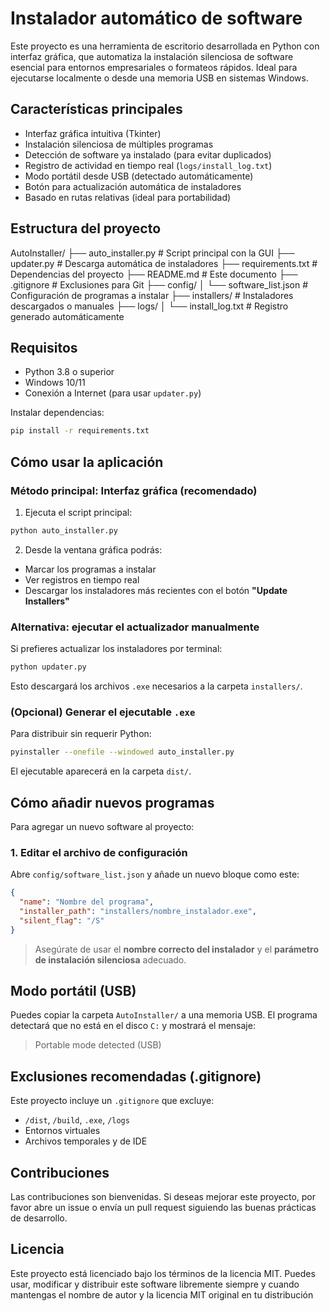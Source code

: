 # Instalador automático de software

Este proyecto es una herramienta de escritorio desarrollada en Python con interfaz gráfica, que automatiza la instalación silenciosa de software esencial para entornos empresariales o formateos rápidos. Ideal para ejecutarse localmente o desde una memoria USB en sistemas Windows.


## Características principales

- Interfaz gráfica intuitiva (Tkinter)
- Instalación silenciosa de múltiples programas
- Detección de software ya instalado (para evitar duplicados)
- Registro de actividad en tiempo real (`logs/install_log.txt`)
- Modo portátil desde USB (detectado automáticamente)
- Botón para actualización automática de instaladores
- Basado en rutas relativas (ideal para portabilidad)


## Estructura del proyecto

AutoInstaller/
├── auto_installer.py               # Script principal con la GUI
├── updater.py                      # Descarga automática de instaladores
├── requirements.txt                # Dependencias del proyecto
├── README.md                       # Este documento
├── .gitignore                      # Exclusiones para Git
├── config/
│   └── software_list.json          # Configuración de programas a instalar
├── installers/                     # Instaladores descargados o manuales
├── logs/
│   └── install_log.txt             # Registro generado automáticamente


## Requisitos

- Python 3.8 o superior
- Windows 10/11
- Conexión a Internet (para usar `updater.py`)

Instalar dependencias:

```bash
pip install -r requirements.txt
```


## Cómo usar la aplicación

### Método principal: Interfaz gráfica (recomendado)

1. Ejecuta el script principal:

```bash
python auto_installer.py
```

2. Desde la ventana gráfica podrás:

- Marcar los programas a instalar
- Ver registros en tiempo real
- Descargar los instaladores más recientes con el botón **"Update Installers"**

### Alternativa: ejecutar el actualizador manualmente

Si prefieres actualizar los instaladores por terminal:

```bash
python updater.py
```

Esto descargará los archivos `.exe` necesarios a la carpeta `installers/`.

### (Opcional) Generar el ejecutable `.exe`

Para distribuir sin requerir Python:

```bash
pyinstaller --onefile --windowed auto_installer.py
```

El ejecutable aparecerá en la carpeta `dist/`.


## Cómo añadir nuevos programas

Para agregar un nuevo software al proyecto:

### 1. Editar el archivo de configuración

Abre `config/software_list.json` y añade un nuevo bloque como este:

```json
{
  "name": "Nombre del programa",
  "installer_path": "installers/nombre_instalador.exe",
  "silent_flag": "/S"
}
```

> Asegúrate de usar el **nombre correcto del instalador** y el **parámetro de instalación silenciosa** adecuado.


## Modo portátil (USB)

Puedes copiar la carpeta `AutoInstaller/` a una memoria USB. El programa detectará que no está en el disco `C:` y mostrará el mensaje:

> Portable mode detected (USB)


## Exclusiones recomendadas (.gitignore)

Este proyecto incluye un `.gitignore` que excluye:

- `/dist`, `/build`, `.exe`, `/logs`
- Entornos virtuales
- Archivos temporales y de IDE

## Contribuciones

Las contribuciones son bienvenidas. Si deseas mejorar este proyecto, por favor abre un issue o envía un pull request siguiendo las buenas prácticas de desarrollo.


## Licencia

Este proyecto está licenciado bajo los términos de la licencia MIT. Puedes usar, modificar y distribuir este software libremente siempre y cuando mantengas el nombre de autor y la licencia MIT original en tu distribución
